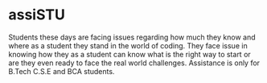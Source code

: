 # assiSTU
Students these days are facing issues regarding how much they know and where as a student they stand in the world of coding. They face issue in knowing how they as a student can know what is the right way to start or are they even ready to face the real world challenges. Assistance is  only for B.Tech C.S.E and BCA students.
